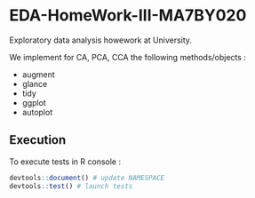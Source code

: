 # EDA-HomeWork-III-MA7BY020

Exploratory data analysis howework at University.

We implement for CA, PCA, CCA the following methods/objects :
- augment
- glance
- tidy
- ggplot
- autoplot

## Execution

To execute tests in R console :
```r
devtools::document() # update NAMESPACE
devtools::test() # launch tests
```